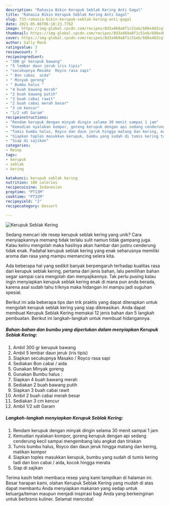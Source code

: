 ```yaml
---
description: "Rahasia Bikin Kerupuk Seblak Kering Anti Gagal"
title: "Rahasia Bikin Kerupuk Seblak Kering Anti Gagal"
slug: 733-rahasia-bikin-kerupuk-seblak-kering-anti-gagal
date: 2021-05-06T06:10:23.776Z
image: https://img-global.cpcdn.com/recipes/8d3a469a8f1c51eb/680x482cq70/kerupuk-seblak-kering-foto-resep-utama.jpg
thumbnail: https://img-global.cpcdn.com/recipes/8d3a469a8f1c51eb/680x482cq70/kerupuk-seblak-kering-foto-resep-utama.jpg
cover: https://img-global.cpcdn.com/recipes/8d3a469a8f1c51eb/680x482cq70/kerupuk-seblak-kering-foto-resep-utama.jpg
author: Sally Mack
ratingvalue: 3
reviewcount: 7
recipeingredient:
- "300 gr kerupuk bawang"
- "5 lembar daun jeruk iris tipis"
- "secukupnya Masako  Royco rasa sapi"
- " Bon cabai  aida"
- " Minyak goreng"
- " Bumbu halus "
- "4 buah bawang merah"
- "2 buah bawang putih"
- "3 buah cabai rawit"
- "2 buah cabai merah besar"
- "3 cm kencur"
- "1/2 sdt Garam"
recipeinstructions:
- "Rendam kerupuk dengan minyak dingin selama 30 menit sampai 1 jam"
- "Kemudian nyalakan kompor, goreng kerupuk dengan api sedang cenderung kecil sampai mengembang lalu angkat dan tiriskan"
- "Tumis bumbu halus, Royco dan daun jeruk hingga matang dan kering, matikan kompor"
- "Siapkan toples masukkan kerupuk, bumbu yang sudah di tumis kering tadi dan bon cabai / aida, kocok hingga merata"
- "Siap di sajikan"
categories:
- Resep
tags:
- kerupuk
- seblak
- kering

katakunci: kerupuk seblak kering 
nutrition: 188 calories
recipecuisine: Indonesian
preptime: "PT13M"
cooktime: "PT32M"
recipeyield: "2"
recipecategory: Dessert

---
```



![Kerupuk Seblak Kering](https://img-global.cpcdn.com/recipes/8d3a469a8f1c51eb/680x482cq70/kerupuk-seblak-kering-foto-resep-utama.jpg)

Sedang mencari ide resep kerupuk seblak kering yang unik? Cara menyiapkannya memang tidak terlalu sulit namun tidak gampang juga. Kalau keliru mengolah maka hasilnya akan hambar dan justru cenderung tidak enak. Padahal kerupuk seblak kering yang enak seharusnya memiliki aroma dan rasa yang mampu memancing selera kita.



Ada beberapa hal yang sedikit banyak berpengaruh terhadap kualitas rasa dari kerupuk seblak kering, pertama dari jenis bahan, lalu pemilihan bahan segar sampai cara mengolah dan menyajikannya. Tak perlu pusing kalau ingin menyiapkan kerupuk seblak kering enak di mana pun anda berada, karena asal sudah tahu triknya maka hidangan ini mampu jadi suguhan spesial.


Berikut ini ada beberapa tips dan trik praktis yang dapat diterapkan untuk mengolah kerupuk seblak kering yang siap dikreasikan. Anda dapat membuat Kerupuk Seblak Kering memakai 12 jenis bahan dan 5 langkah pembuatan. Berikut ini langkah-langkah untuk membuat hidangannya.

<!--inarticleads1-->

##### Bahan-bahan dan bumbu yang diperlukan dalam menyiapkan Kerupuk Seblak Kering:

1. Ambil 300 gr kerupuk bawang
1. Ambil 5 lembar daun jeruk (iris tipis)
1. Siapkan secukupnya Masako / Royco rasa sapi
1. Sediakan  Bon cabai / aida
1. Gunakan  Minyak goreng
1. Gunakan  Bumbu halus :
1. Siapkan 4 buah bawang merah
1. Sediakan 2 buah bawang putih
1. Siapkan 3 buah cabai rawit
1. Ambil 2 buah cabai merah besar
1. Sediakan 3 cm kencur
1. Ambil 1/2 sdt Garam




<!--inarticleads2-->

##### Langkah-langkah menyiapkan Kerupuk Seblak Kering:

1. Rendam kerupuk dengan minyak dingin selama 30 menit sampai 1 jam
1. Kemudian nyalakan kompor, goreng kerupuk dengan api sedang cenderung kecil sampai mengembang lalu angkat dan tiriskan
1. Tumis bumbu halus, Royco dan daun jeruk hingga matang dan kering, matikan kompor
1. Siapkan toples masukkan kerupuk, bumbu yang sudah di tumis kering tadi dan bon cabai / aida, kocok hingga merata
1. Siap di sajikan




Terima kasih telah membaca resep yang kami tampilkan di halaman ini. Besar harapan kami, olahan Kerupuk Seblak Kering yang mudah di atas dapat membantu Anda menyiapkan makanan yang sedap untuk keluarga/teman maupun menjadi inspirasi bagi Anda yang berkeinginan untuk berbisnis kuliner. Selamat mencoba!
